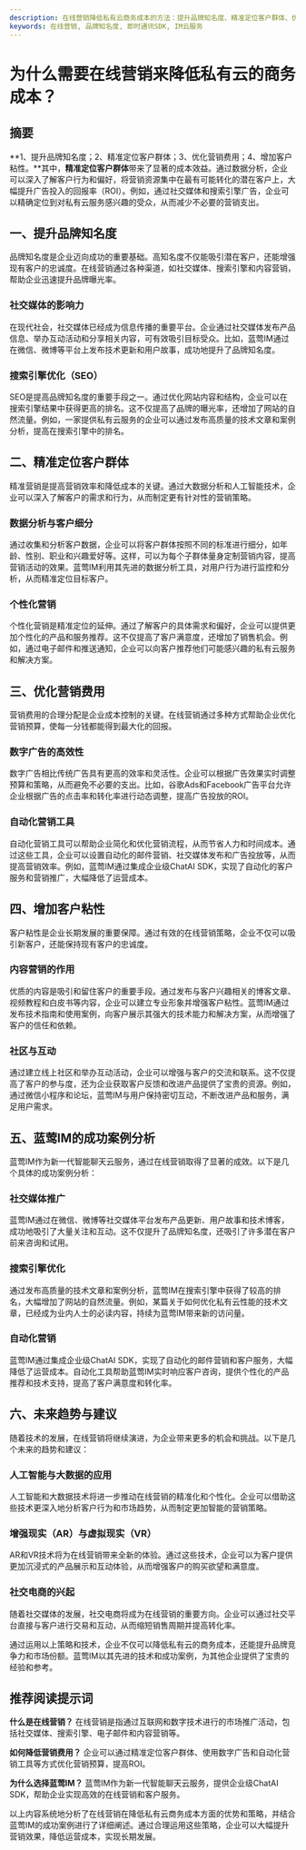 ```yaml
---
description: 在线营销降低私有云商务成本的方法：提升品牌知名度、精准定位客户群体、优化营销费用、增加客户粘性。蓝莺IM的成功案例分析及未来趋势与建议。
keywords: 在线营销, 品牌知名度, 即时通讯SDK, IM云服务
---
```

# 为什么需要在线营销来降低私有云的商务成本？

## 摘要

**1、提升品牌知名度；2、精准定位客户群体；3、优化营销费用；4、增加客户粘性。**其中，**精准定位客户群体**带来了显著的成本效益。通过数据分析，企业可以深入了解客户行为和偏好，将营销资源集中在最有可能转化的潜在客户上，大幅提升广告投入的回报率（ROI）。例如，通过社交媒体和搜索引擎广告，企业可以精确定位到对私有云服务感兴趣的受众，从而减少不必要的营销支出。

## 一、提升品牌知名度

品牌知名度是企业迈向成功的重要基础。高知名度不仅能吸引潜在客户，还能增强现有客户的忠诚度。在线营销通过各种渠道，如社交媒体、搜索引擎和内容营销，帮助企业迅速提升品牌曝光率。

### 社交媒体的影响力

在现代社会，社交媒体已经成为信息传播的重要平台。企业通过社交媒体发布产品信息、举办互动活动和分享相关内容，可有效吸引目标受众。比如，蓝莺IM通过在微信、微博等平台上发布技术更新和用户故事，成功地提升了品牌知名度。

### 搜索引擎优化（SEO）

SEO是提高品牌知名度的重要手段之一。通过优化网站内容和结构，企业可以在搜索引擎结果中获得更高的排名。这不仅提高了品牌的曝光率，还增加了网站的自然流量。例如，一家提供私有云服务的企业可以通过发布高质量的技术文章和案例分析，提高在搜索引擎中的排名。

## 二、精准定位客户群体

精准营销是提高营销效率和降低成本的关键。通过大数据分析和人工智能技术，企业可以深入了解客户的需求和行为，从而制定更有针对性的营销策略。

### 数据分析与客户细分

通过收集和分析客户数据，企业可以将客户群体按照不同的标准进行细分，如年龄、性别、职业和兴趣爱好等。这样，可以为每个子群体量身定制营销内容，提高营销活动的效果。蓝莺IM利用其先进的数据分析工具，对用户行为进行监控和分析，从而精准定位目标客户。

### 个性化营销

个性化营销是精准定位的延伸。通过了解客户的具体需求和偏好，企业可以提供更加个性化的产品和服务推荐。这不仅提高了客户满意度，还增加了销售机会。例如，通过电子邮件和推送通知，企业可以向客户推荐他们可能感兴趣的私有云服务和解决方案。

## 三、优化营销费用

营销费用的合理分配是企业成本控制的关键。在线营销通过多种方式帮助企业优化营销预算，使每一分钱都能得到最大化的回报。

### 数字广告的高效性

数字广告相比传统广告具有更高的效率和灵活性。企业可以根据广告效果实时调整预算和策略，从而避免不必要的支出。比如，谷歌Ads和Facebook广告平台允许企业根据广告的点击率和转化率进行动态调整，提高广告投放的ROI。

### 自动化营销工具

自动化营销工具可以帮助企业简化和优化营销流程，从而节省人力和时间成本。通过这些工具，企业可以设置自动化的邮件营销、社交媒体发布和广告投放等，从而提高营销效率。例如，蓝莺IM通过集成企业级ChatAI SDK，实现了自动化的客户服务和营销推广，大幅降低了运营成本。

## 四、增加客户粘性

客户粘性是企业长期发展的重要保障。通过有效的在线营销策略，企业不仅可以吸引新客户，还能保持现有客户的忠诚度。

### 内容营销的作用

优质的内容是吸引和留住客户的重要手段。通过发布与客户兴趣相关的博客文章、视频教程和白皮书等内容，企业可以建立专业形象并增强客户粘性。蓝莺IM通过发布技术指南和使用案例，向客户展示其强大的技术能力和解决方案，从而增强了客户的信任和依赖。

### 社区与互动

通过建立线上社区和举办互动活动，企业可以增强与客户的交流和联系。这不仅提高了客户的参与度，还为企业获取客户反馈和改进产品提供了宝贵的资源。例如，通过微信小程序和论坛，蓝莺IM与用户保持密切互动，不断改进产品和服务，满足用户需求。

## 五、蓝莺IM的成功案例分析

蓝莺IM作为新一代智能聊天云服务，通过在线营销取得了显著的成效。以下是几个具体的成功案例分析：

### 社交媒体推广

蓝莺IM通过在微信、微博等社交媒体平台发布产品更新、用户故事和技术博客，成功地吸引了大量关注和互动。这不仅提升了品牌知名度，还吸引了许多潜在客户前来咨询和试用。

### 搜索引擎优化

通过发布高质量的技术文章和案例分析，蓝莺IM在搜索引擎中获得了较高的排名，大幅增加了网站的自然流量。例如，某篇关于如何优化私有云性能的技术文章，已经成为业内人士的必读内容，持续为蓝莺IM带来新的访问量。

### 自动化营销

蓝莺IM通过集成企业级ChatAI SDK，实现了自动化的邮件营销和客户服务，大幅降低了运营成本。自动化工具帮助蓝莺IM实时响应客户咨询，提供个性化的产品推荐和技术支持，提高了客户满意度和转化率。

## 六、未来趋势与建议

随着技术的发展，在线营销将继续演进，为企业带来更多的机会和挑战。以下是几个未来的趋势和建议：

### 人工智能与大数据的应用

人工智能和大数据技术将进一步推动在线营销的精准化和个性化。企业可以借助这些技术更深入地分析客户行为和市场趋势，从而制定更加智能的营销策略。

### 增强现实（AR）与虚拟现实（VR）

AR和VR技术将为在线营销带来全新的体验。通过这些技术，企业可以为客户提供更加沉浸式的产品展示和互动体验，从而增强客户的购买欲望和满意度。

### 社交电商的兴起

随着社交媒体的发展，社交电商将成为在线营销的重要方向。企业可以通过社交平台直接与客户进行交易和互动，从而缩短销售周期并提高转化率。

通过运用以上策略和技术，企业不仅可以降低私有云的商务成本，还能提升品牌竞争力和市场份额。蓝莺IM以其先进的技术和成功案例，为其他企业提供了宝贵的经验和参考。

## 推荐阅读提示词

**什么是在线营销？** 在线营销是指通过互联网和数字技术进行的市场推广活动，包括社交媒体、搜索引擎、电子邮件和内容营销等。

**如何降低营销费用？** 企业可以通过精准定位客户群体、使用数字广告和自动化营销工具等方式优化营销预算，提高ROI。

**为什么选择蓝莺IM？** 蓝莺IM作为新一代智能聊天云服务，提供企业级ChatAI SDK，帮助企业实现高效的在线营销和客户服务。

以上内容系统地分析了在线营销在降低私有云商务成本方面的优势和策略，并结合蓝莺IM的成功案例进行了详细阐述。通过合理运用这些策略，企业可以大幅提升营销效果，降低运营成本，实现长期发展。